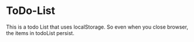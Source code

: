 # ToDo-List
This is a todo List that uses localStorage. So even when you close browser, the items in todoList persist.
